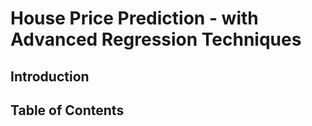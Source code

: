 # House Price Prediction - with Advanced Regression Techniques

## Introduction
## Table of Contents
